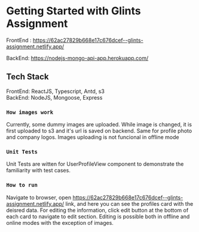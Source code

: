 # Getting Started with Glints Assignment

FrontEnd : https://62ac27829b668e17c676dcef--glints-assignment.netlify.app/

BackEnd: https://nodejs-mongo-api-app.herokuapp.com/

## Tech Stack

FrontEnd: ReactJS, Typescript, Antd, s3  
BackEnd: NodeJS, Mongoose, Express

### `How images work`

Currently, some dummy images are uploaded. While image is changed, it is first uploaded to s3 and it's url is saved on backend. Same for profile photo and company logos. Images uploading is not funcional in offline mode

### `Unit Tests`

Unit Tests are witten for UserProfileView component to demonstrate the familiarity with test cases. 

### `How to run`

Navigate to browser, open https://62ac27829b668e17c676dcef--glints-assignment.netlify.app/ link, and here you can see the profiles card with the deisred data. For editing the information, click edit button at the bottom of each card to navigate to edit section. Editing is possible both in offline and online modes with the exception of images.
